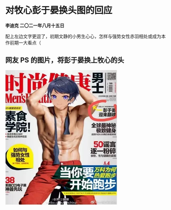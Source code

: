 # 对牧心彭于晏换头图的回应
**李迪克	二〇二一年八月十五日**

配上左边文字更逗了，初期文静的小男生心心，怎样与强势女性赤羽相处或成为本作前期一大看点（

## 网友 PS 的图片，将彭于晏换上牧心的头
![img](/assets/0087-0.png)
